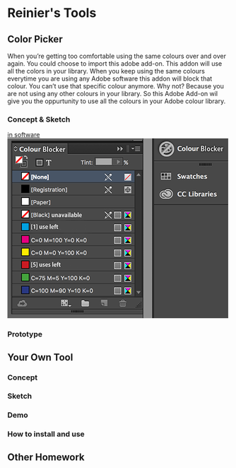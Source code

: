 # Reinier's Tools

## Color Picker
When you’re getting too comfortable using the same colours over and over again. You could choose to import this adobe add-on. This addon will use all the colors in your library. When you keep using the same colours everytime you are using any Adobe software this addon will block that colour. You can’t use that specific colour anymore. Why not? Because you are not using any other colours in your library. So this Adobe Add-on wil give you the oppurtunity to use all the colours in your Adobe colour library.

### Concept & Sketch
[in software](cp_inprog.png)
![](cp_sidebar.png)
### Prototype

## Your Own Tool

### Concept

### Sketch

### Demo

### How to install and use

## Other Homework

